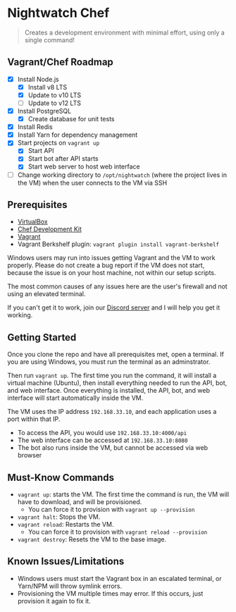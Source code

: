 # Nightwatch Chef

> Creates a development environment with minimal effort, using only a single command!

## Vagrant/Chef Roadmap

- [x] Install Node.js
  - [x] Install v8 LTS
  - [x] Update to v10 LTS
  - [ ] Update to v12 LTS
- [x] Install PostgreSQL
  - [x] Create database for unit tests
- [x] Install Redis
- [x] Install Yarn for dependency management
- [x] Start projects on `vagrant up`
  - [x] Start API
  - [x] Start bot after API starts
  - [x] Start web server to host web interface
- [ ] Change working directory to `/opt/nightwatch` (where the project lives in the VM) when the user connects to the VM via SSH

## Prerequisites

- [VirtualBox](https://www.virtualbox.org/wiki/Downloads)
- [Chef Development Kit](https://downloads.chef.io/chefdk/)
- [Vagrant](https://www.vagrantup.com/downloads.html)
- Vagrant Berkshelf plugin: `vagrant plugin install vagrant-berkshelf`

Windows users may run into issues getting Vagrant and the VM to work properly.
Please do not create a bug report if the VM does not start, because the issue is on your host machine, not within our setup scripts.

The most common causes of any issues here are the user's firewall and not using an elevated terminal.

If you can't get it to work, join our [Discord server](https://invite.gg/welounge) and I will help you get it working.

## Getting Started

Once you clone the repo and have all prerequisites met, open a terminal. If you are using Windows, you must run the terminal as an adminstrator.

Then run `vagrant up`. The first time you run the command, it will install a virtual machine (Ubuntu), then install everything needed to run the API, bot, and web interface. Once everything is installed, the API, bot, and web interface will start automatically inside the VM.

The VM uses the IP address `192.168.33.10`, and each application uses a port within that IP.

- To access the API, you would use `192.168.33.10:4000/api`
- The web interface can be accessed at `192.168.33.10:8080`
- The bot also runs inside the VM, but cannot be accessed via web browser

## Must-Know Commands

- `vagrant up`: starts the VM. The first time the command is run, the VM will have to download, and will be provisioned.
  - You can force it to provision with `vagrant up --provision`
- `vagrant halt`: Stops the VM.
- `vagrant reload`: Restarts the VM.
  - You can force it to provision with `vagrant reload --provision`
- `vagrant destroy`: Resets the VM to the base image.

## Known Issues/Limitations

- Windows users must start the Vagrant box in an escalated terminal, or Yarn/NPM will throw symlink errors.
- Provisioning the VM multiple times may error. If this occurs, just provision it again to fix it.
